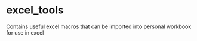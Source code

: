# excel_tools
Contains useful excel macros that can be imported into personal workbook for use in excel
